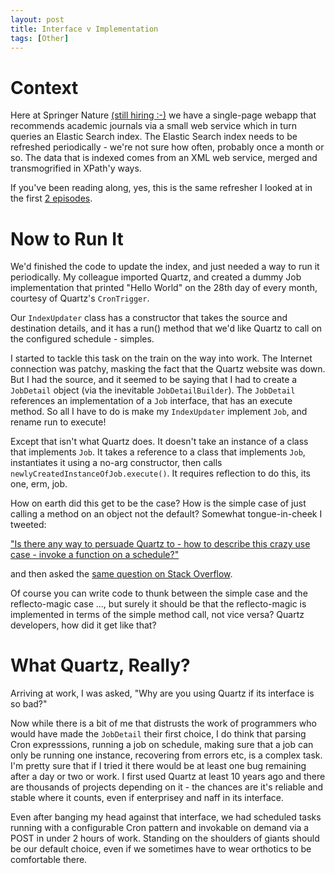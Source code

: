 ```yaml
---
layout: post
title: Interface v Implementation
tags: [Other]
---
```


# Context

Here at Springer Nature [(still hiring :-)](https://www.linkedin.com/jobs/springer-science-business-media-jobs) we have a single-page webapp that recommends academic journals via a small web service which in turn queries an Elastic Search index. The Elastic Search index needs to be refreshed periodically - we're not sure how often, probably once a month or so. The data that is indexed comes from an XML web service, merged and transmogrified in XPath'y ways.

If you've been reading along, yes, this is the same refresher I looked at in the first [2 episodes](/mocks-v-approvals-tests-part1.html).

# Now to Run It

We'd finished the code to update the index, and just needed a way to run it periodically. My colleague imported Quartz, and created a dummy Job implementation that printed "Hello World" on the 28th day of every month, courtesy of Quartz's `CronTrigger`.

Our `IndexUpdater` class has a constructor that takes the source and destination details, and it has a run() method that we'd like Quartz to call on the configured schedule - simples.

I started to tackle this task on the train on the way into work. The Internet connection was patchy, masking the fact that the Quartz website was down. But I had the source, and it seemed to be saying that I had to create a `JobDetail` object (via the inevitable `JobDetailBuilder`). The `JobDetail` references an implementation of a `Job` interface, that has an execute method. So all I have to do is make my `IndexUpdater` implement `Job`, and rename run to execute!

Except that isn't what Quartz does. It doesn't take an instance of a class that implements `Job`. It takes a reference to a class that implements `Job`, instantiates it using a no-arg constructor, then calls `newlyCreatedInstanceOfJob.execute()`. It requires reflection to do this, its one, erm, job.

How on earth did this get to be the case? How is the simple case of just calling a method on an object not the default? Somewhat tongue-in-cheek I tweeted:

["Is there any way to persuade Quartz to - how to describe this crazy use case - invoke a function on a schedule?"]( https://twitter.com/duncanmcg/status/712918584658419712)

and then asked the [same question on Stack Overflow](http://stackoverflow.com/q/36196191/97777).

Of course you can write code to thunk between the simple case and the reflecto-magic case ..., but surely it should be that the reflecto-magic is implemented in terms of the simple method call, not vice versa? Quartz developers, how did it get like that?

# What Quartz, Really?

Arriving at work, I was asked, "Why are you using Quartz if its interface is so bad?"

Now while there is a bit of me that distrusts the work of programmers who would have made the `JobDetail` their first choice, I do think that parsing Cron expresssions, running a job on schedule, making sure that a job can only be running one instance, recovering from errors etc, is a complex task. I'm pretty sure that if I tried it there would be at least one bug remaining after a day or two or work. I first used Quartz at least 10 years ago and there are thousands of projects depending on it - the chances are it's reliable and stable where it counts, even if enterprisey and naff in its interface.

Even after banging my head against that interface, we had scheduled tasks running with a configurable Cron pattern and invokable on demand via a POST in under 2 hours of work. Standing on the shoulders of giants should be our default choice, even if we sometimes have to wear orthotics to be comfortable there.
